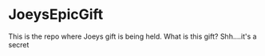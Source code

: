 # JoeysEpicGift
This is the repo where Joeys gift is being held. What is this gift? Shh....it's a secret
